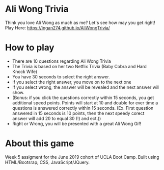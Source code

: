 # Ali Wong Trivia
Think you love Ali Wong as much as me? Let's see how may you get right!
<br>
Play Here: https://ingan274.github.io/AliWongTrivia/
# How to play
* There are 10 questions regarding Ali Wong Trivia
* The Trivia is based on her two Netflix Trivia (Baby Cobra and Hard Knock Wife)
* You have 30 seconds to select the right answer.
* If you select the right answer, you move on to the next one
* If you select wrong, the answer will be revealed and the next answer will show.
* (Bonus: if you click the questions correctly within 15 seconds, you get additional speed points. Points will start at 10 and double for ever time a questions is answered correctly within 15 seconds. (Ex. First question answered in 15 seconds is 10 points, then the next speedy corect answer will add 20 to equal 30 (!) and ect.))
* Right or Wrong, you will be presented with a great Ali Wong Gif!
# About this game
Week 5 assigment for the June 2019 cohort of UCLA Boot Camp. Built using HTML/Bootsrap, CSS, JavaScript/JQuery.
